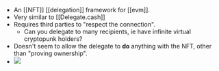 - An [[NFT]] [[delegation]] framework for [[evm]].
- Very similar to [[Delegate.cash]]
- Requires third parties to "respect the connection".
    - Can you delegate to many recipients, ie have infinite virtual cryptopunk holders?
- Doesn't seem to allow the delegate to __do__ anything with the NFT, other than "proving ownership".
- ![](https://firebasestorage.googleapis.com/v0/b/firescript-577a2.appspot.com/o/imgs%2Fapp%2Fcapabul%2FCxtp3WS01B.32.27%20PM.png?alt=media&token=94281d02-780c-4afb-911b-e9cc39f2ca48)
